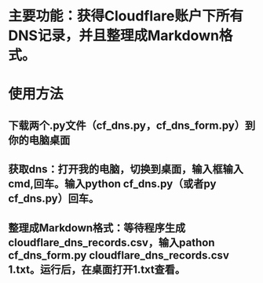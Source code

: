 # 主要功能：获得Cloudflare账户下所有DNS记录，并且整理成Markdown格式。
# 使用方法
## 下载两个.py文件（cf_dns.py，cf_dns_form.py）到你的电脑桌面
## 获取dns：打开我的电脑，切换到桌面，输入框输入cmd,回车。输入python cf_dns.py（或者py cf_dns.py）回车。
## 整理成Markdown格式：等待程序生成cloudflare_dns_records.csv，输入pathon cf_dns_form.py cloudflare_dns_records.csv 1.txt。运行后，在桌面打开1.txt查看。
